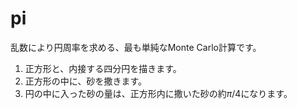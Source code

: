 # pi

乱数により円周率を求める、最も単純なMonte Carlo計算です。

1. 正方形と、内接する四分円を描きます。
2. 正方形の中に、砂を撒きます。
3. 円の中に入った砂の量は、正方形内に撒いた砂の約$\pi/4$になります。
